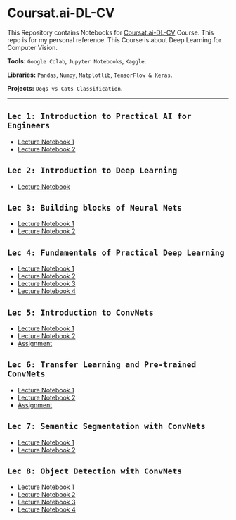 # Coursat.ai-DL-CV

This Repository contains Notebooks for [Coursat.ai-DL-CV](https://www.youtube.com/playlist?list=PLX2D7RnWrLv5f13RK5XvjZ_BMDKBqWriD) Course. This repo is for my personal reference.
This Course is about Deep Learning for Computer Vision.

**Tools:** `Google Colab`, `Jupyter Notebooks`, `Kaggle`.

**Libraries:** `Pandas`, `Numpy`, `Matplotlib`, `TensorFlow & Keras`.

**Projects:** `Dogs vs Cats Classification`.

---

## `Lec 1: Introduction to Practical AI for Engineers`

* [Lecture Notebook 1](https://github.com/MohamedBadwy360/Coursat.ai-DL-CV/blob/main/Lec%201%20Introduction%20to%20Practical%20AI%20for%20Engineers/01_IPython.ipynb)
* [Lecture Notebook 2](https://github.com/MohamedBadwy360/Coursat.ai-DL-CV/blob/main/Lec%201%20Introduction%20to%20Practical%20AI%20for%20Engineers/CV_Semantic_Gap_lec1.ipynb)

## `Lec 2: Introduction to Deep Learning`

* [Lecture Notebook](https://github.com/MohamedBadwy360/Coursat.ai-DL-CV/blob/main/Lec%202%20Introduction%20to%20Deep%20Learning/CV_Semantic_Gap_lec1.ipynb)

## `Lec 3: Building blocks of Neural Nets`

* [Lecture Notebook 1](https://github.com/MohamedBadwy360/Coursat.ai-DL-CV/blob/main/Lec%203%20Building%20blocks%20of%20Neural%20Nets/02_Before_we_begin_the_mathematical_building_blocks_of_neural_networks.ipynb)
* [Lecture Notebook 2](https://github.com/MohamedBadwy360/Coursat.ai-DL-CV/blob/main/Lec%203%20Building%20blocks%20of%20Neural%20Nets/2_1_Effect_of_batch_size.ipynb)

## `Lec 4: Fundamentals of Practical Deep Learning`

* [Lecture Notebook 1](https://github.com/MohamedBadwy360/Coursat.ai-DL-CV/blob/main/Lec%204%20Fundamentals%20of%20Practical%20Deep%20Learning/03_Getting_started_with_neural_networks_(No_examples).ipynb)
* [Lecture Notebook 2](https://github.com/MohamedBadwy360/Coursat.ai-DL-CV/blob/main/Lec%204%20Fundamentals%20of%20Practical%20Deep%20Learning/3_1a_Video_DNN.ipynb)
* [Lecture Notebook 3](https://github.com/MohamedBadwy360/Coursat.ai-DL-CV/blob/main/Lec%204%20Fundamentals%20of%20Practical%20Deep%20Learning/3_1b_Video_CNN.ipynb)
* [Lecture Notebook 4](https://github.com/MohamedBadwy360/Coursat.ai-DL-CV/blob/main/Lec%204%20Fundamentals%20of%20Practical%20Deep%20Learning/04_Fundamentals_of_machine_learning.ipynb)

## `Lec 5: Introduction to ConvNets`

* [Lecture Notebook 1](https://github.com/MohamedBadwy360/Coursat.ai-DL-CV/blob/main/Lec%205%20Introduction%20to%20ConvNets/5_1_introduction_to_convnets.ipynb)
* [Lecture Notebook 2](https://github.com/MohamedBadwy360/Coursat.ai-DL-CV/blob/main/Lec%205%20Introduction%20to%20ConvNets/5_2_using_convnets_with_small_datasets.ipynb)
* [Assignment](https://github.com/MohamedBadwy360/Coursat.ai-DL-CV/blob/main/Lec%205%20Introduction%20to%20ConvNets/Lec_5_Assignment__Dogs_Vs_Cats.ipynb)

## `Lec 6: Transfer Learning and Pre-trained ConvNets`

* [Lecture Notebook 1](https://github.com/MohamedBadwy360/Coursat.ai-DL-CV/blob/main/Lec%206%20Transfer%20Learning%20and%20Pre-trained%20ConvNets/Keras_Functional_model.ipynb)
* [Lecture Notebook 2](https://github.com/MohamedBadwy360/Coursat.ai-DL-CV/blob/main/Lec%206%20Transfer%20Learning%20and%20Pre-trained%20ConvNets/5_3_using_a_pretrained_convnet.ipynb)
* [Assignment](https://github.com/MohamedBadwy360/Coursat.ai-DL-CV/blob/main/Lec%206%20Transfer%20Learning%20and%20Pre-trained%20ConvNets/Lec_6_Assignment__Transfer_Learning_on_Dogs_Vs_Cats_Dataset.ipynb)

## `Lec 7: Semantic Segmentation with ConvNets`

* [Lecture Notebook 1](https://github.com/MohamedBadwy360/Coursat.ai-DL-CV/blob/main/Lec%207%20Semantic%20Segmentation%20with%20ConvNets/5_4_visualizing_what_convnets_learn.ipynb)
* [Lecture Notebook 2](https://github.com/MohamedBadwy360/Coursat.ai-DL-CV/blob/main/Lec%207%20Semantic%20Segmentation%20with%20ConvNets/CAMVID_short.ipynb)

## `Lec 8: Object Detection with ConvNets`

* [Lecture Notebook 1](https://github.com/MohamedBadwy360/Coursat.ai-DL-CV/blob/main/Lec%208%20Object%20Detection%20with%20ConvNets/06_Single_Object_Detection.ipynb)
* [Lecture Notebook 2](https://github.com/MohamedBadwy360/Coursat.ai-DL-CV/blob/main/Lec%208%20Object%20Detection%20with%20ConvNets/07_multi_label_classification.ipynb)
* [Lecture Notebook 3](https://github.com/MohamedBadwy360/Coursat.ai-DL-CV/blob/main/Lec%208%20Object%20Detection%20with%20ConvNets/08_multiple_object_detection.ipynb)
* [Lecture Notebook 4](https://github.com/MohamedBadwy360/Coursat.ai-DL-CV/blob/main/Lec%208%20Object%20Detection%20with%20ConvNets/Training_YOLOv3_object_detection_on_a_custom_dataset_Yolov3.ipynb)
